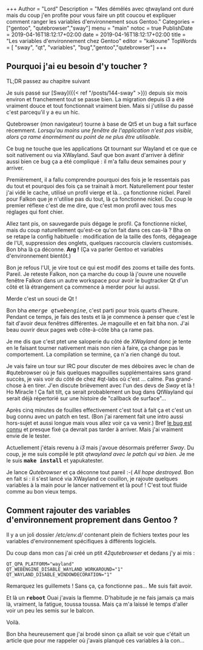 +++
Author = "Lord"
Description = "Mes démêlés avec qtwayland ont duré mais du coup j'en profite pour vous faire un ptit coucou et expliquer comment ranger les variables d'environnement sous Gentoo."
Categories = ["gentoo", "qutebrowser","sway"]
menu = "main"
notoc = true
PublishDate = 2019-04-16T18:12:17+02:00
date = 2019-04-16T18:12:17+02:00
title = "Les variables d'environnement chez Gentoo"
editor = "kakoune"
TopWords = [  "sway", "qt", "variables", "bug","gentoo","qutebrowser"]
+++
## Pourquoi j'ai eu besoin d'y toucher ?
TL;DR passez au chapitre suivant

Je suis passé sur [Sway]({{< ref "/posts/144-sway" >}}) depuis six mois environ et franchement tout se passe bien.
La migration depuis i3 a été vraiment douce et tout fonctionnait vraiment bien.
Mais si j'utilise du passé c'est parcequ'il y a eu un hic.

Qutebrowser (mon navigateur) tourne à base de Qt5 et un bug a fait surface récemment.
*Lorsqu'au moins une fenêtre de l'application n'est pas visible, alors ça rame énormément au point de ne plus être utilisable.*

Ce bug ne touche que les applications Qt tournant sur Wayland et ce que ce soit nativement ou via XWayland.
Sauf que bon avant d'arriver à définir aussi bien ce bug ça a été compliqué : il m'a fallu deux semaines pour y arriver.

Premièrement, il a fallu comprendre pourquoi des fois je le ressentais pas du tout et pourquoi des fois ça se trainait à mort.
Naturellement pour tester j'ai vidé le cache, utilisé un profil vierge et là… ça fonctionne nickel.
Pareil pour Falkon que je n'utilise pas du tout, là ça fonctionne nickel.
Du coup le premier réflexe c'est de me dire, que c'est mon profil avec tous mes réglages qui font chier.

Allez tant pis, on sauvegarde puis dégage le profil.
Ça fonctionne nickel, mais du coup naturellement qu'est-ce qu'on fait dans ces cas-là ?
Bha on se retape la config habituelle : modification de la taille des fonts, dégageage de l'UI, suppression des onglets, quelques raccourcis claviers customisés.
Bon bha là ça déconne.
**Arg !**
(Ça va parler Gentoo et variables d'environnement bientôt.)

Bon je refous l'UI, je vire tout ce qui est modif des zooms et taille des fonts.
Pareil.
Je reteste Falkon, non ça marche du coup là j'ouvre une nouvelle fenêtre Falkon dans un autre workspace pour avoir le bugtracker Qt d'un côté et là étrangement ça commence à merder pour lui aussi.

Merde c'est un souci de Qt !

Bon bha *<samp>emerge qtwebengine</samp>*, c'est parti pour trois quarts d'heure.
Pendant ce temps, je fais des tests et là je commence à penser que c'est le fait d'avoir deux fenêtres différentes.
Je magouille et en fait bha non.
J'ai beau ouvrir deux pages web côte-à-côte bha ça rame pas.

Je me dis que c'est ptet une saloperie du côté de *XWayland* donc je tente en le faisant tourner nativement mais non rien à faire, ça change pas le comportement.
La compilation se termine, ça n'a rien changé du tout.

Je vais faire un tour sur IRC pour discuter de mes déboires avec le chan de #qutebrowser où je fais quelques magouilles supplémentaires sans grand succès, je vais voir du côté de chez #qt-labs où c'est … calme.
Pas grand-chose à en tirer.
J'en discute brièvement avec l'un des devs de *Sway* et là !
Ho Miracle !
Ça fait tilt, ça serait probablement un bug dans QtWayland qui serait déjà répertorié sur une histoire de "callback de surface"…

Après cinq minutes de fouilles effectivement c'est tout à fait ça et c'est un bug connu avec un patch en test.
(Bon j'ai rarement fait une intro aussi hors-sujet et aussi longue mais vous allez voir ça va venir.)
Bref [le bug est connu](https://codereview.qt-project.org/#/c/251380/) et presque fixé ça devrait pas tarder à arriver.
Mais j'ai vraiment envie de le tester.

Actuellement j'étais revenu à *i3* mais j'avoue désormais préferrer *Sway*.
Du coup, je me suis compilé le ptit *qtwayland avec le patch qui va bien*.
Je me le suis **<samp>make install</samp>** et yapukatester.

Je lance *Qutebrowser* et ça déconne tout pareil :-(
*All hope destroyed.*
Bon en fait si : il s'est lancé via XWayland ce couillon, je rajoute quelques variables à la main pour le lancer nativement et là pouf !
C'est tout fluide comme au bon vieux temps.

## Comment rajouter des variables d'environnement proprement dans Gentoo ?
Il y a un joli dossier */etc/env.d/* contenant plein de fichiers textes pour les variables d'environnement spécifiques à différents logiciels.

Du coup dans mon cas j'ai créé un ptit *42qutebrowser* et dedans j'y ai mis :

    QT_QPA_PLATFORM="wayland"
    QT_WEBENGINE_DISABLE_WAYLAND_WORKAROUND="1"
    QT_WAYLAND_DISABLE_WINDOWDECORATION="1"

Remarquez les guillemets !
Sans ça, ça fonctionne pas…
Me suis fait avoir.

Et là un **<samp>reboot</samp>**
Ouai j'avais la flemme.
D'habitude je ne fais jamais ça mais là, vraiment, la fatigue, toussa toussa.
Mais ça m'a laissé le temps d'aller voir un peu les semis sur le balcon.

Voilà.

Bon bha heureusement que j'ai brodé sinon ça allait se voir que c'était un article que pour me rappeler où j'avais planqué ces variables à la con…
